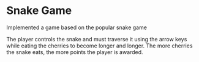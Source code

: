 # Snake Game
Implemented a game based on the popular snake game

The player controls the snake and must traverse it using the arrow keys while eating the cherries to become longer and longer.
The more cherries the snake eats, the more points the player is awarded.

